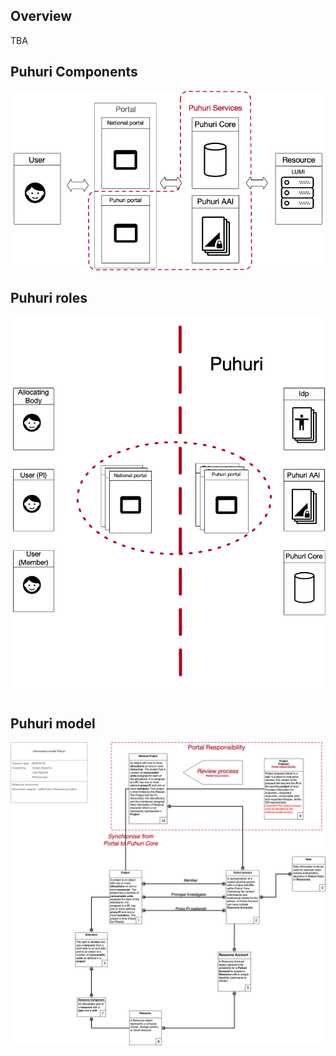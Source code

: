 ## Overview

TBA

## Puhuri Components
![Components](assets/puhuri-components.png)

## Puhuri roles
![Roles](assets/puhuri-roles.png)

## Puhuri model
![Model](assets/puhuri-model.png)

